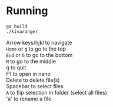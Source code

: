 # Running
```
go build
./kivaranger
```

Arrow keys/hjkl to navigate \
`Home` or `g` to go to the top \
`End` or `G` to go to the bottom \
`M` to go to the middle \
q to quit \
F1 to open in nano \
Delete to delete file(s) \
Spacebar to select files \
`A` to flip selection in folder (select all files) \
'a' to rename a file
